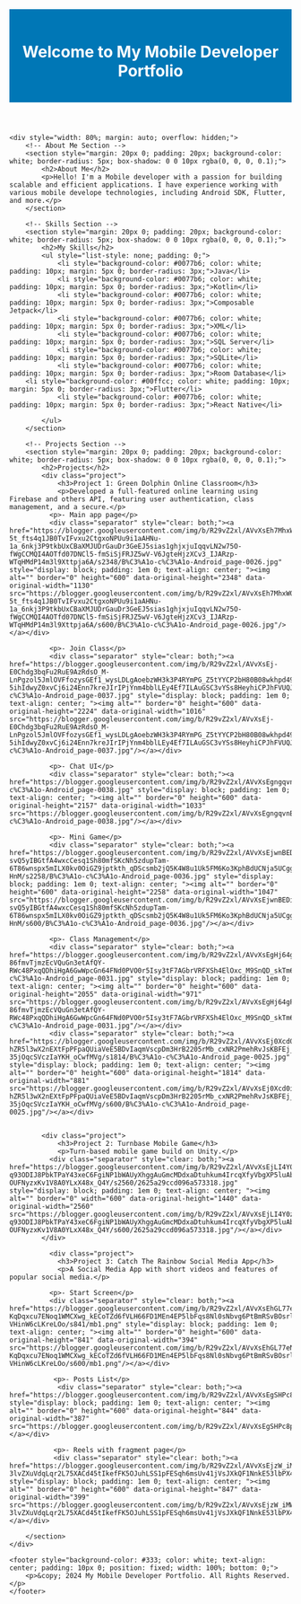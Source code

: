 <body>
    <header style="background-color: #0077b6; color: white; padding: 20px 0; text-align: center;">
        <h1>Welcome to My Mobile Developer Portfolio</h1>
    </header>

    <div style="width: 80%; margin: auto; overflow: hidden;">
        <!-- About Me Section -->
        <section style="margin: 20px 0; padding: 20px; background-color: white; border-radius: 5px; box-shadow: 0 0 10px rgba(0, 0, 0, 0.1);">
            <h2>About Me</h2>
            <p>Hello! I'm a Mobile developer with a passion for building scalable and efficient applications. I have experience working with various mobile develope technologies, including Android SDK, Flutter, and more.</p>
        </section>

        <!-- Skills Section -->
        <section style="margin: 20px 0; padding: 20px; background-color: white; border-radius: 5px; box-shadow: 0 0 10px rgba(0, 0, 0, 0.1);">
            <h2>My Skills</h2>
            <ul style="list-style: none; padding: 0;">
                <li style="background-color: #0077b6; color: white; padding: 10px; margin: 5px 0; border-radius: 3px;">Java</li>
                <li style="background-color: #0077b6; color: white; padding: 10px; margin: 5px 0; border-radius: 3px;">Kotlin</li>
                <li style="background-color: #0077b6; color: white; padding: 10px; margin: 5px 0; border-radius: 3px;">Composable Jetpack</li>
                <li style="background-color: #0077b6; color: white; padding: 10px; margin: 5px 0; border-radius: 3px;">XML</li>
                <li style="background-color: #0077b6; color: white; padding: 10px; margin: 5px 0; border-radius: 3px;">SQL Server</li>
                <li style="background-color: #0077b6; color: white; padding: 10px; margin: 5px 0; border-radius: 3px;">SQLite</li>
                <li style="background-color: #0077b6; color: white; padding: 10px; margin: 5px 0; border-radius: 3px;">Room Database</li>
		<li style="background-color: #00ffcc; color: white; padding: 10px; margin: 5px 0; border-radius: 3px;">Flutter</li>
                <li style="background-color: #0077b6; color: white; padding: 10px; margin: 5px 0; border-radius: 3px;">React Native</li>

            </ul>
        </section>

        <!-- Projects Section -->
        <section style="margin: 20px 0; padding: 20px; background-color: white; border-radius: 5px; box-shadow: 0 0 10px rgba(0, 0, 0, 0.1);">
            <h2>Projects</h2>
            <div class="project">
                <h3>Project 1: Green Dolphin Online Classroom</h3>
                <p>Developed a full-featured online learning using Firebase and others API, featuring user authentication, class management, and a secure.</p>
              <p>- Main app page</p>
              <div class="separator" style="clear: both;"><a href="https://blogger.googleusercontent.com/img/b/R29vZ2xl/AVvXsEh7MhxW0ymJCNRy-5t_fts4q1JB0TvIFvxu2CtgxoNPUu9i1aAHNu-1a_6nkj3P9tkbUxCBaXMJUDrGauDr3GeEJ5sias1ghjxjuIqqvLN2w75O-fWgCCMQI4AOTfd07DNCl5-fmSiSjFRJZ5wV-V6JgteHjzXCv3_IJARzp-WTqHMdP14m3l9Xttpja6A/s2348/B%C3%A1o-c%C3%A1o-Android_page-0026.jpg" style="display: block; padding: 1em 0; text-align: center; "><img alt="" border="0" height="600" data-original-height="2348" data-original-width="1130" src="https://blogger.googleusercontent.com/img/b/R29vZ2xl/AVvXsEh7MhxW0ymJCNRy-5t_fts4q1JB0TvIFvxu2CtgxoNPUu9i1aAHNu-1a_6nkj3P9tkbUxCBaXMJUDrGauDr3GeEJ5sias1ghjxjuIqqvLN2w75O-fWgCCMQI4AOTfd07DNCl5-fmSiSjFRJZ5wV-V6JgteHjzXCv3_IJARzp-WTqHMdP14m3l9Xttpja6A/s600/B%C3%A1o-c%C3%A1o-Android_page-0026.jpg"/></a></div>
              
              <p>- Join Class</p>
              <div class="separator" style="clear: both;"><a href="https://blogger.googleusercontent.com/img/b/R29vZ2xl/AVvXsEj-E0Chdg3bqFu2RuE9AzRdsO_M-LnPgzol5JmlOVFfozysGEf1_wysLDLgAoebzWH3k3P4RYmPG_Z5tYYCP2bH80B08wkhpd49v-5ihIdwyZ0xvCj6i24Enn7kreJIrIPjYnm4bblLEy4Ef7ILAuGSC3vYSs8HeyhiCPJhFVUQJEZnj2Zi0e4UfhR4Er8/s2224/B%C3%A1o-c%C3%A1o-Android_page-0037.jpg" style="display: block; padding: 1em 0; text-align: center; "><img alt="" border="0" height="600" data-original-height="2224" data-original-width="1016" src="https://blogger.googleusercontent.com/img/b/R29vZ2xl/AVvXsEj-E0Chdg3bqFu2RuE9AzRdsO_M-LnPgzol5JmlOVFfozysGEf1_wysLDLgAoebzWH3k3P4RYmPG_Z5tYYCP2bH80B08wkhpd49v-5ihIdwyZ0xvCj6i24Enn7kreJIrIPjYnm4bblLEy4Ef7ILAuGSC3vYSs8HeyhiCPJhFVUQJEZnj2Zi0e4UfhR4Er8/s600/B%C3%A1o-c%C3%A1o-Android_page-0037.jpg"/></a></div>
              
              <p>- Chat UI</p>
              <div class="separator" style="clear: both;"><a href="https://blogger.googleusercontent.com/img/b/R29vZ2xl/AVvXsEgngqvnBy5MSVscW9lUowSWAqySetAVdCHE5GdnMibZD_x8nSjdJ1fngwchq_Da4pVKeASb1VdY3WTGAM4q_0H2J0Wgq6uwnNd4p659cZuAQesY8pcxeXRrZDy3OiEw1JtgSXM2ljx5wdd_bDo9FWkeWkn7yZ90BohOjNsFMi4g6wP6i2rBdrmjr8a2fLY/s2157/B%C3%A1o-c%C3%A1o-Android_page-0038.jpg" style="display: block; padding: 1em 0; text-align: center; "><img alt="" border="0" height="600" data-original-height="2157" data-original-width="1033" src="https://blogger.googleusercontent.com/img/b/R29vZ2xl/AVvXsEgngqvnBy5MSVscW9lUowSWAqySetAVdCHE5GdnMibZD_x8nSjdJ1fngwchq_Da4pVKeASb1VdY3WTGAM4q_0H2J0Wgq6uwnNd4p659cZuAQesY8pcxeXRrZDy3OiEw1JtgSXM2ljx5wdd_bDo9FWkeWkn7yZ90BohOjNsFMi4g6wP6i2rBdrmjr8a2fLY/s600/B%C3%A1o-c%C3%A1o-Android_page-0038.jpg"/></a></div>
              
              <p>- Mini Game</p>
              <div class="separator" style="clear: both;"><a href="https://blogger.googleusercontent.com/img/b/R29vZ2xl/AVvXsEjwnBEDimzcLKRnRGRS58UUZFRAqUYFMPuwhnZ-svQ5yIBGtfA4wxcCesq1Sh80mfSKcNh5zdupTam-6T86wnspx5mILX0kv0OiGZ9jptkth_qDScsmb2jQ5K4W8u1Uk5FM6Ko3KphBdUCNja5UCggiMZRxYGnvo35jFYDbDR3yIeAH1WweTyTluag-HnM/s2258/B%C3%A1o-c%C3%A1o-Android_page-0036.jpg" style="display: block; padding: 1em 0; text-align: center; "><img alt="" border="0" height="600" data-original-height="2258" data-original-width="1047" src="https://blogger.googleusercontent.com/img/b/R29vZ2xl/AVvXsEjwnBEDimzcLKRnRGRS58UUZFRAqUYFMPuwhnZ-svQ5yIBGtfA4wxcCesq1Sh80mfSKcNh5zdupTam-6T86wnspx5mILX0kv0OiGZ9jptkth_qDScsmb2jQ5K4W8u1Uk5FM6Ko3KphBdUCNja5UCggiMZRxYGnvo35jFYDbDR3yIeAH1WweTyTluag-HnM/s600/B%C3%A1o-c%C3%A1o-Android_page-0036.jpg"/></a></div>
              
              <p>- Class Management</p>
              <div class="separator" style="clear: both;"><a href="https://blogger.googleusercontent.com/img/b/R29vZ2xl/AVvXsEgHj64gPIxZ3DsHAvPi2tRbkuWSnXY9U_LF6VfSCwR60-86fmvTjmzEcVQuGn3etAfQY-RWc48PxqQDhiHgA6GwWpcGn64FNd0PVO0r5Isy3tF7AGbrVRFXSh4ElOxc_M9SnQD_skTm6nOA6KZS5FPPzMuHTakRFPnW2uwEhDuOqfDWoIMxAWu2WLOSfGs/s2055/B%C3%A1o-c%C3%A1o-Android_page-0031.jpg" style="display: block; padding: 1em 0; text-align: center; "><img alt="" border="0" height="600" data-original-height="2055" data-original-width="971" src="https://blogger.googleusercontent.com/img/b/R29vZ2xl/AVvXsEgHj64gPIxZ3DsHAvPi2tRbkuWSnXY9U_LF6VfSCwR60-86fmvTjmzEcVQuGn3etAfQY-RWc48PxqQDhiHgA6GwWpcGn64FNd0PVO0r5Isy3tF7AGbrVRFXSh4ElOxc_M9SnQD_skTm6nOA6KZS5FPPzMuHTakRFPnW2uwEhDuOqfDWoIMxAWu2WLOSfGs/s600/B%C3%A1o-c%C3%A1o-Android_page-0031.jpg"/></a></div>
              <div class="separator" style="clear: both;"><a href="https://blogger.googleusercontent.com/img/b/R29vZ2xl/AVvXsEj0Xcd0i9XLf0nV9Bxv64EciW6gU1Obzjn_tlBX_weTTGXydPh6KabwO63YYWsEPrOGbm8XCvw1hKjU95902cWXZ-hZR5l3wX2nEXtFpPFpaQUiaVeE5BDvIaqmVscpDm3HrB2205rMb_cxNR2PmehRvJsKBFEj_BoJJeT-35jOqcSVczIaYKH_oCwfMVg/s1814/B%C3%A1o-c%C3%A1o-Android_page-0025.jpg" style="display: block; padding: 1em 0; text-align: center; "><img alt="" border="0" height="600" data-original-height="1814" data-original-width="881" src="https://blogger.googleusercontent.com/img/b/R29vZ2xl/AVvXsEj0Xcd0i9XLf0nV9Bxv64EciW6gU1Obzjn_tlBX_weTTGXydPh6KabwO63YYWsEPrOGbm8XCvw1hKjU95902cWXZ-hZR5l3wX2nEXtFpPFpaQUiaVeE5BDvIaqmVscpDm3HrB2205rMb_cxNR2PmehRvJsKBFEj_BoJJeT-35jOqcSVczIaYKH_oCwfMVg/s600/B%C3%A1o-c%C3%A1o-Android_page-0025.jpg"/></a></div>
              
            
            <div class="project">
                <h3>Project 2: Turnbase Mobile Game</h3>
                <p>Turn-based mobile game build on Unity.</p>
              <div class="separator" style="clear: both;"><a href="https://blogger.googleusercontent.com/img/b/R29vZ2xl/AVvXsEjLI4Y0z7sSyCX4sBHSmVZVTmDKDaUEIz0Nl5xad6iB_E270jI-q93ODIJ8PbkTPaY43xeC6FgiNP1bWAUyXhggAuGmcMDdxaDtuhkum4IrcqXfyVbgXP5luAb5JC2lf3Lxgk41kijpQesEGHISwNJMWcxUHpvIkbohm-OUFNyzxKv1V8A0YLxX48x_Q4Y/s2560/2625a29ccd096a573318.jpg" style="display: block; padding: 1em 0; text-align: center; "><img alt="" border="0" width="600" data-original-height="1440" data-original-width="2560" src="https://blogger.googleusercontent.com/img/b/R29vZ2xl/AVvXsEjLI4Y0z7sSyCX4sBHSmVZVTmDKDaUEIz0Nl5xad6iB_E270jI-q93ODIJ8PbkTPaY43xeC6FgiNP1bWAUyXhggAuGmcMDdxaDtuhkum4IrcqXfyVbgXP5luAb5JC2lf3Lxgk41kijpQesEGHISwNJMWcxUHpvIkbohm-OUFNyzxKv1V8A0YLxX48x_Q4Y/s600/2625a29ccd096a573318.jpg"/></a></div>
            </div>
              
              <div class="project">
                <h3>Project 3: Catch The Rainbow Social Media App</h3>
                <p>A Social Media App with short videos and features of popular social media.</p>
                
              <p>- Start Screen</p>
              <div class="separator" style="clear: both;"><a href="https://blogger.googleusercontent.com/img/b/R29vZ2xl/AVvXsEhGL77eNUB-KqDqxcu7ENoq1WMCXwg_kECoTZd6fVLH66FD1MEn4EP5lbFqs8Nl0sNbvg6PtBmRSvBOsrl_gep6nXsNu54gRASxpJqVBGnombturW6pHReRBFLNyBa54C64iGQs2gjd9kbD20PBNMUIeQBkmjk_76Vfz5Wlv6QotZLE-VHinW6cLKreLOo/s841/mb1.png" style="display: block; padding: 1em 0; text-align: center; "><img alt="" border="0" height="600" data-original-height="841" data-original-width="394" src="https://blogger.googleusercontent.com/img/b/R29vZ2xl/AVvXsEhGL77eNUB-KqDqxcu7ENoq1WMCXwg_kECoTZd6fVLH66FD1MEn4EP5lbFqs8Nl0sNbvg6PtBmRSvBOsrl_gep6nXsNu54gRASxpJqVBGnombturW6pHReRBFLNyBa54C64iGQs2gjd9kbD20PBNMUIeQBkmjk_76Vfz5Wlv6QotZLE-VHinW6cLKreLOo/s600/mb1.png"/></a></div>
               
               <p>- Posts List</p>
				<div class="separator" style="clear: both;"><a href="https://blogger.googleusercontent.com/img/b/R29vZ2xl/AVvXsEgSHPc8pH8FNZY7hyphenhyphen3oNdgEfw9xFYccMxZmfQZjmA0dtCxavOMadPcAs3D2Ho9au7txMwnmNn2n3BjVpZ5pKJxJ6S0R2FKBUe4IGEaoak7tvJDgWrffbUbtiXdSauliLZwAOI1e725QLwB0HjzDwCtZjzs8asb_kAFcehYw54du_ihfFukmyW4Qn7uBtR8/s844/mb2.png" style="display: block; padding: 1em 0; text-align: center; "><img alt="" border="0" height="600" data-original-height="844" data-original-width="387" src="https://blogger.googleusercontent.com/img/b/R29vZ2xl/AVvXsEgSHPc8pH8FNZY7hyphenhyphen3oNdgEfw9xFYccMxZmfQZjmA0dtCxavOMadPcAs3D2Ho9au7txMwnmNn2n3BjVpZ5pKJxJ6S0R2FKBUe4IGEaoak7tvJDgWrffbUbtiXdSauliLZwAOI1e725QLwB0HjzDwCtZjzs8asb_kAFcehYw54du_ihfFukmyW4Qn7uBtR8/s600/mb2.png"/></a></div>
                
               <p>- Reels with fragment page</p>
               <div class="separator" style="clear: both;"><a href="https://blogger.googleusercontent.com/img/b/R29vZ2xl/AVvXsEjzW_iMWm8RfT6XOghKIM4EDlEC1N87_PWKSLFp5Weu3LFwStZjuE2FaZLOotJtzMBFidnma391UGxYIsB-3lvZXuVdqLqr2L75XACd45tIkefFK5OJuhLSS1pFESqh6msUv41jVsJXkQF1NnkE53lbPX4Av8jBvsiCfLDS70dKzvOD9AWXAcACXnka_Jo/s847/mb3.png" style="display: block; padding: 1em 0; text-align: center; "><img alt="" border="0" height="600" data-original-height="847" data-original-width="399" src="https://blogger.googleusercontent.com/img/b/R29vZ2xl/AVvXsEjzW_iMWm8RfT6XOghKIM4EDlEC1N87_PWKSLFp5Weu3LFwStZjuE2FaZLOotJtzMBFidnma391UGxYIsB-3lvZXuVdqLqr2L75XACd45tIkefFK5OJuhLSS1pFESqh6msUv41jVsJXkQF1NnkE53lbPX4Av8jBvsiCfLDS70dKzvOD9AWXAcACXnka_Jo/s600/mb3.png"/></a></div>

        </section>
    </div>

    <footer style="background-color: #333; color: white; text-align: center; padding: 10px 0; position: fixed; width: 100%; bottom: 0;">
        <p>&copy; 2024 My Mobile Developer Portfolio. All Rights Reserved.</p>
    </footer>
</body>
